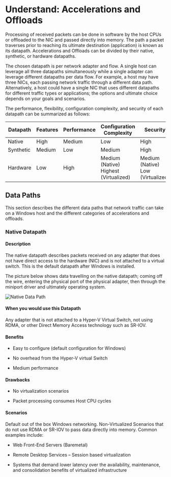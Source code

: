 # Understand: Accelerations and Offloads

Processing of received packets can be done in software by the host CPUs or offloaded to the NIC and passed directly into memory. The path a packet traverses prior to reaching its ultimate destination (application) is known as its datapath. Accelerations and Offloads can be divided by their native, synthetic, or hardware datapaths.

The chosen datapath is per network adapter and flow. A single host can leverage all three datapaths simultaneously while a single adapter can leverage different datapaths per data flow. For example, a host may have three NICs, each passing network traffic through a different data path. Alternatively, a host could have a single NIC that uses different datapaths for different traffic types or applications; the options and ultimate choice depends on your goals and scenarios.

The performance, flexibility, configuration complexity, and security of each datapath can be summarized as follows:

<table>
<thead>
<tr class="header">
<th><strong>Datapath</strong></th>
<th><strong>Features</strong></th>
<th><strong>Performance</strong></th>
<th><strong>Configuration Complexity</strong></th>
<th><strong>Security</strong></th>
</tr>
</thead>
<tbody>
<tr class="odd">
<td>Native</td>
<td>High</td>
<td>Medium</td>
<td>Low</td>
<td>High</td>
</tr>
<tr class="even">
<td>Synthetic</td>
<td>Medium</td>
<td>Low</td>
<td>Medium</td>
<td>High</td>
</tr>
<tr class="odd">
<td>Hardware</td>
<td>Low</td>
<td>High</td>
<td>Medium (Native)<br />
Highest (Virtualized)</td>
<td>Medium (Native)<br />
Low (Virtualized)</td>
</tr>
</tbody>
</table>


## Data Paths

This section describes the different data paths that network traffic can take on a Windows host and the different categories of accelerations and offloads.

### Native Datapath

#### Description
The native datapath describes packets received on any adapter that does not have direct access to the hardware (NIC) and is not attached to a virtual switch. This is the default datapath after Windows is installed.

The picture below shows data travelling on the native datapath; coming off the wire, entering the physical port of the physical adapter, then through the miniport driver and ultimately operating system.

![Native Data Path](https://github.com/microsoft/HPN/blob/master/HPN/Accelerations%20and%20Offloads/Media/Native%20Data%20Path.png)

#### When you would use this Datapath

Any adapter that is not attached to a Hyper-V Virtual Switch, not using RDMA, or other Direct Memory Access technology such as SR-IOV.

#### Benefits

  - Easy to configure (default configuration for Windows)

  - No overhead from the Hyper-V virtual Switch

  - Medium performance

#### Drawbacks

  - No virtualization scenarios

  - Packet processing consumes Host CPU cycles

#### Scenarios

Default out of the box Windows networking. Non-Virtualized Scenarios that do not use RDMA or SR-IOV to pass data directly into memory. Common examples include:

  - Web Front-End Servers (Baremetal)

  - Remote Desktop Services – Session based virtualization

  - Systems that demand lower latency over the availability, maintenance, and consolidation benefits of virtualized infrastructure

